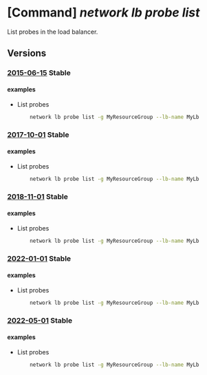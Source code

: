 # [Command] _network lb probe list_

List probes in the load balancer.

## Versions

### [2015-06-15](/Resources/mgmt-plane/L3N1YnNjcmlwdGlvbnMve30vcmVzb3VyY2Vncm91cHMve30vcHJvdmlkZXJzL21pY3Jvc29mdC5uZXR3b3JrL2xvYWRiYWxhbmNlcnMve30=/2015-06-15.xml) **Stable**

<!-- mgmt-plane /subscriptions/{}/resourcegroups/{}/providers/microsoft.network/loadbalancers/{} 2015-06-15 properties.probes -->

#### examples

- List probes
    ```bash
        network lb probe list -g MyResourceGroup --lb-name MyLb
    ```

### [2017-10-01](/Resources/mgmt-plane/L3N1YnNjcmlwdGlvbnMve30vcmVzb3VyY2Vncm91cHMve30vcHJvdmlkZXJzL21pY3Jvc29mdC5uZXR3b3JrL2xvYWRiYWxhbmNlcnMve30=/2017-10-01.xml) **Stable**

<!-- mgmt-plane /subscriptions/{}/resourcegroups/{}/providers/microsoft.network/loadbalancers/{} 2017-10-01 properties.probes -->

#### examples

- List probes
    ```bash
        network lb probe list -g MyResourceGroup --lb-name MyLb
    ```

### [2018-11-01](/Resources/mgmt-plane/L3N1YnNjcmlwdGlvbnMve30vcmVzb3VyY2Vncm91cHMve30vcHJvdmlkZXJzL21pY3Jvc29mdC5uZXR3b3JrL2xvYWRiYWxhbmNlcnMve30=/2018-11-01.xml) **Stable**

<!-- mgmt-plane /subscriptions/{}/resourcegroups/{}/providers/microsoft.network/loadbalancers/{} 2018-11-01 properties.probes -->

#### examples

- List probes
    ```bash
        network lb probe list -g MyResourceGroup --lb-name MyLb
    ```

### [2022-01-01](/Resources/mgmt-plane/L3N1YnNjcmlwdGlvbnMve30vcmVzb3VyY2Vncm91cHMve30vcHJvdmlkZXJzL21pY3Jvc29mdC5uZXR3b3JrL2xvYWRiYWxhbmNlcnMve30=/2022-01-01.xml) **Stable**

<!-- mgmt-plane /subscriptions/{}/resourcegroups/{}/providers/microsoft.network/loadbalancers/{} 2022-01-01 properties.probes -->

#### examples

- List probes
    ```bash
        network lb probe list -g MyResourceGroup --lb-name MyLb
    ```

### [2022-05-01](/Resources/mgmt-plane/L3N1YnNjcmlwdGlvbnMve30vcmVzb3VyY2Vncm91cHMve30vcHJvdmlkZXJzL21pY3Jvc29mdC5uZXR3b3JrL2xvYWRiYWxhbmNlcnMve30=/2022-05-01.xml) **Stable**

<!-- mgmt-plane /subscriptions/{}/resourcegroups/{}/providers/microsoft.network/loadbalancers/{} 2022-05-01 properties.probes -->

#### examples

- List probes
    ```bash
        network lb probe list -g MyResourceGroup --lb-name MyLb
    ```
